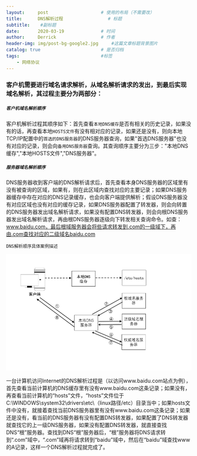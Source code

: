 ```yaml
---
layout:     post   				    # 使用的布局（不需要改）
title:      DNS解析过程 				# 标题 
subtitle:    #副标题
date:       2020-03-19 				# 时间
author:     Derrick 				# 作者
header-img: img/post-bg-google2.jpg 	#这篇文章标题背景图片
catalog: true 						# 是否归档
tags:								#标签
    - 网络协议
---
```


### **客户机需要进行域名请求解析，从域名解析请求的发出，到最后实现域名解析，其过程主要分为两部分：**


##### **`客户机域名解析顺序`**


客户机解析过程其顺序如下：首先查看`本地DNS缓存`是否有相关的历史记录，如果没有的话，再查看本地`HOSTS文件`有没有相对应的记录，如果还是没有，则向本地TCP/IP配置中的`首选的DNS服务器`的DNS服务器查询，如果"首选DNS服务器"也没有对应的记录，则会向`备用DNS服务器`查询。其查询顺序主要分为三步："本地DNS缓存","本地HOSTS文件","DNS服务器"。


##### **`服务器域名解析顺序`**


DNS服务器收到客户端的DNS解析请求后，首先查看本身DNS服务器的区域里有没有被查询的区域，如果有，则在此区域内查找对应的主要记录；如果DNS服务器缓存中存在对应的DNS记录缓存，也会向客户端提供解析；假设DNS服务器没有对应区域也没有对应的缓存记录，如果DNS服务器配置了转发器，则会向转置的DNS服务器发出域名解析请求，如果没有配置DNS转发器，则会向根DNS服务器发出域名解析请求，再由根DNS服务器逐级向下转发相关查询命令。如查：www.baidu.com，最后根域服务器会将些请求转发到.com的一级域下，再由.com查找对应的二级域名baidu.com



`DNS解析顺序具体案例描述`


![DNS](img/2020-04-03-DNS解析过程/DNS解析图.png)

一台计算机访问Internet的DNS解析过程是（以访问www.baidu.com站点为例），首先查看当前计算机的DNS缓存里有没有www.baidu.com这条记录；如果没有，再查看当前计算机的“hosts”文件，“hosts”文件位于C:\WINDOWS\system32\drivers\etc\（linux路径/etc）目录当中；如果hosts文件中没有，就接着查找当前DNS服务器里有没有www.baidu.com这条记录；如果还是没有，看当前的DNS服务器有没有配置DNS转发器，如果配置了DNS转发器就查找它的上一级DNS服务器，如果没有配置DNS转发器，就直接查找DNS“根”服务器。查找到DNS“根”服务器后，“根”服务器将DNS请求转到“.com”域中，“.com”域再将请求转到“baidu”域中，然后在“baidu”域查找www的A记录，这样一个DNS解析过程就完成了。

